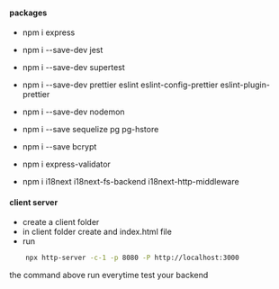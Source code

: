 #### packages
- npm i express
- npm i --save-dev jest
- npm i --save-dev supertest
- npm i --save-dev prettier eslint eslint-config-prettier eslint-plugin-prettier
- npm i --save-dev nodemon

- npm i --save sequelize pg pg-hstore
- npm i --save bcrypt
- npm i express-validator
- npm i i18next i18next-fs-backend i18next-http-middleware

#### client server
- create a client folder
- in client folder create and index.html file
- run
```bash
    npx http-server -c-1 -p 8080 -P http://localhost:3000
```
the command above run everytime test your backend